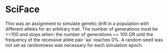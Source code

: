 # SciFace

This was an assignment to simulate genetic drift in a population with different alleles for an arbitrary trait. 
The number of generations must be <=100 and stops when: the number of generations == 100 OR until the frequency of the recessive allele pair 'aa' reaches 0%.
A random seed was not set as randomness was necessary for each simulation epoch. 
